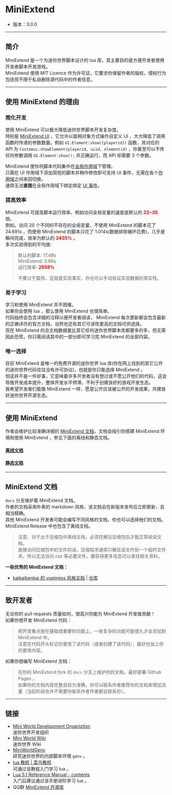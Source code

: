 # MiniExtend
- 版本：3.0.0  

---

## 简介
MiniExtend 是一个为<a title="理论上支持任何使用迷你世界引擎的软件，例如迷你编程">迷你世界</a>脚本设计的 lua 库，其主要目的是方便开发者使用开发者脚本开发游戏。  
MiniExtend 使用 MIT Licence 作为许可证，它要求你保留作者的版权，侵权行为包括但不限于私自删除源代码中的作者信息。  

---

## 使用 MiniExtend 的理由
### 简化开发
使用 MiniExtend 可以极大降低迷你世界脚本开发复杂度。  
特别是 [MiniExtend UI](./ui.html) ，它允许以面相对象方式操作自定义 UI ，大大降低了调用函数时传递的参数数量。例如 `UI.Element:show([playerid])` 函数，其对应的 API 为 `Customui:showElement(playerid, uiid, elementid)` ，你甚至可以不传任何参数调用 `UI.Element:show();` 并正确运行，而 API 却需要 3 个参数。  

MiniExtend 使你将脚本代码集中在[全局作用域](./document.html#全局作用域)下管理。  
只需在 UI 作用域下添加简短的脚本并稍作修改即可支持 UI 事件，无需在各个[作用域](./document.html#脚本作用域)之间来回切换。  
通常无法**直接**在全局作用域下绑定绑定 [UI 事件](./document.html#ui-事件)。  

### 提高效率
MiniExtend 可提高脚本运行效率，例如访问全局变量的速度是默认的 <strong style="color:red;">22~35</strong> 倍。  
例如，访问 20 个不同的不存在的全局变量，不使用 MiniExtend 的脚本花了 24.691s ，而使用 MiniExtend 的脚本只花了 1.014s(数据排除循环花费)，几乎是瞬间完成，效率为默认的 <strong style="color:red;">2435%</strong> 。  
多次实验得到的平均值:  
> 默认的脚本: 17.48s  
> MiniExtend: 0.66s  
> 运行效率: <strong style="color:red;">2658%</strong>  
>
> 不要过于震惊，这就是实验事实，你也可以手动验证实验数据的真实性。  

### 易于学习
学习和使用 MiniExtend 并不困难。  
如果你会使用 lua ，那么使用 MiniExtend 也很简单。  
代码始终会包含详细的注释以便开发者阅读， MiniExtend 每次更新都会包含最新的正确详尽的官方文档，当然也还有其它可读性更高的文档可供选择。  
现在 MiniExtend 的总文档数据量比其它任何迷你世界脚本库都要多的多，但无需因此恐慌，你只需阅读其中的一部分即可学习完 MiniExtend 的全部内容。  

### 唯一选择
目前 MiniExtend 是唯一的免费开源的迷你世界 lua 库(你在网上找到的其它公开的迷你世界代码往往没有许可协议)，也就是你只能选择 MiniExtend 。  
但这并不是一件好事，它意味着许多开发者没有想过或不愿公开他们的代码，这会导致开发成本提升，整体开发水平停滞，不利于创建良好的游戏开发生态。  
我希望开发者们能像 MiniExtend 一样，愿意公开应该被公开的开发成果，共建良好迷你世界开源生态。  

---

## 使用 MiniExtend
作者会维护比较准确详细的 [MiniExtend 文档](#MiniExtend-文档)，文档会指引你搭建 MiniExtend 环境和使用 MiniExtend ，参见下面的离线和静态文档。  
#### [离线文档](./docs/index.html)  
#### [静态文档](https://0-0000.github.io/MiniExtend/)  

---

## MiniExtend 文档
`docs` 分支维护着 MiniExtend 文档。  
作者的文档采用朴素的 markdown 风格，该文档会在新版本发布后立即更新，且相当精确。  
其他 MiniExtend 开发者可能会编写不同风格的文档，你也可以选择他们的文档。  
MiniExtend Release 中也包含了离线文档。  
> 注意，对于出于压缩包中离线文档，必须在解压压缩包后才能正常阅读文档。  
> 直接访问压缩包中的文件的话，压缩程序通常只解压该文件到一个临时文件夹，所以无法访问 css 等必要文件，要获得更多信息可以查找相关资料。  

**一些优秀的 MiniExtend 文档：**  
- [kaikaibenkai 的 vuepress 风格文档](https://kaikaibenkai.github.io/MiniExtendDoc/) | [<u>仓库</u>](http://github.com/kaikaibenkai/MiniExtendDoc/)  

---

## 致开发者
无论你的 pull requests 质量如何，很高兴你能为 MiniExtend 开发做贡献！  
如果你想开发 MiniExtend 代码：  
> 把开发重点放在基础或重要的功能上，一些复杂的功能可能很久才会添加到 MiniExtend 中。  
> 注意在代码开头标记你更改了该代码（或者创建了该代码），最好也加上你的更改内容。  

如果你想编写 MiniExtend 文档：  
> 在你的 MiniExtend fork 的 `docs` 分支上维护你的文档，最好部署 Github Pages 。  
> 如果你的文档内容完整且较为准确，你可以联系作者推荐你的文档来增加流量（当前阶段也许不需要你联系作者作者都会联系你）。  

---

## 链接
- [Mini World Development Organiztion](https://github.com/Mini-World-Dev-Org/)  
迷你世界开发组织  
- [Mini World Wiki](https://github.com/Mini-World-Dev-Org/Mini-World-Wiki/wiki/)  
迷你世界 Wiki  
- [MiniWorldGenv](https://github.com/Mini-World-Dev-Org/MiniWorldGenv/)  
研究迷你世界的内部脚本环境 `genv` 。  
- [lua 教程 | 菜鸟教程](https://www.runoob.com/lua/lua-tutorial.html)  
可通过该教程入门学习 lua 。  
- [Lua 5.1 Reference Manual - contents](http://www.lua.org/manual/5.1/)  
入门后建议通过该手册进阶学习 lua 。  
- QQ群 [MiniExtend 开源库](https://jq.qq.com/?_wv=1027&k=PfLcOMQw)  
